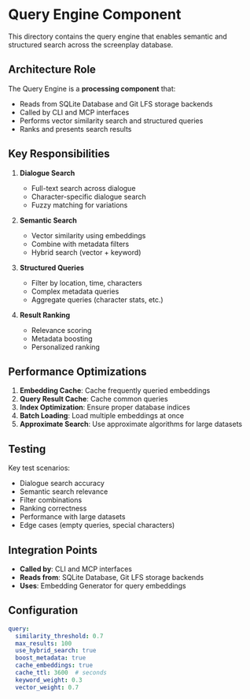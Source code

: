 # Query Engine Component

This directory contains the query engine that enables semantic and structured search across the screenplay database.

## Architecture Role

The Query Engine is a **processing component** that:

- Reads from SQLite Database and Git LFS storage backends
- Called by CLI and MCP interfaces
- Performs vector similarity search and structured queries
- Ranks and presents search results

## Key Responsibilities

1. **Dialogue Search**
   - Full-text search across dialogue
   - Character-specific dialogue search
   - Fuzzy matching for variations

2. **Semantic Search**
   - Vector similarity using embeddings
   - Combine with metadata filters
   - Hybrid search (vector + keyword)

3. **Structured Queries**
   - Filter by location, time, characters
   - Complex metadata queries
   - Aggregate queries (character stats, etc.)

4. **Result Ranking**
   - Relevance scoring
   - Metadata boosting
   - Personalized ranking


## Performance Optimizations

1. **Embedding Cache**: Cache frequently queried embeddings
2. **Query Result Cache**: Cache common queries
3. **Index Optimization**: Ensure proper database indices
4. **Batch Loading**: Load multiple embeddings at once
5. **Approximate Search**: Use approximate algorithms for large datasets

## Testing

Key test scenarios:

- Dialogue search accuracy
- Semantic search relevance
- Filter combinations
- Ranking correctness
- Performance with large datasets
- Edge cases (empty queries, special characters)

## Integration Points

- **Called by**: CLI and MCP interfaces
- **Reads from**: SQLite Database, Git LFS storage backends
- **Uses**: Embedding Generator for query embeddings

## Configuration

```yaml
query:
  similarity_threshold: 0.7
  max_results: 100
  use_hybrid_search: true
  boost_metadata: true
  cache_embeddings: true
  cache_ttl: 3600  # seconds
  keyword_weight: 0.3
  vector_weight: 0.7
```
